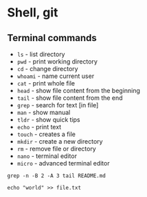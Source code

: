 # Shell, git

## Terminal commands
- `ls` - list directory
- `pwd` - print working directory
- `cd` - change directory
- `whoami` - name current user
- `cat` - print whole file
- `head` - show file content from the beginning
- `tail` - show file content from the end
- `grep` - search for text \[in file\]
- `man` - show manual
- `tldr` - show quick tips
- `echo` - print text
- `touch` - creates a file
- `mkdir` - create a new directory
- `rm` - remove file or directory
- `nano` - terminal editor
- `micro` - advanced terminal editor



```shell
grep -n -B 2 -A 3 tail README.md
```

```shell
echo "world" >> file.txt
```
